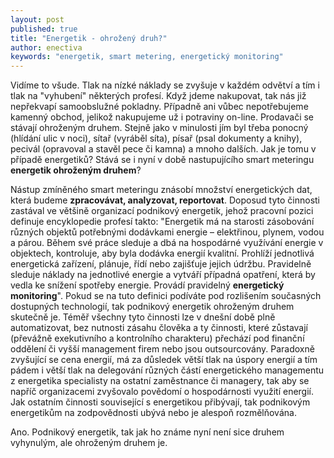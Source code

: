 ```yaml
---
layout: post
published: true
title: "Energetik - ohrožený druh?"
author: enectiva
keywords: "energetik, smart metering, energetický monitoring"
---
```


Vidíme to všude. Tlak na nízké náklady se zvyšuje v každém odvětví a tím i tlak na "vyhubení" některých profesí. Když jdeme nakupovat, tak nás již nepřekvapí samoobslužné pokladny. Případně ani vůbec nepotřebujeme kamenný obchod, jelikož nakupujeme už i potraviny on-line. Prodavači se stávají ohroženým druhem. Stejně jako v minulosti jím byl třeba ponocný (hlídání ulic v noci), sítař (vyráběl síta), písař (psal dokumenty a knihy), pecivál (opravoval a stavěl pece či kamna) a mnoho dalších. Jak je tomu v případě energetiků? Stává se i nyní v době nastupujícího smart meteringu **energetik ohroženým druhem**?

Nástup zmíněného smart meteringu znásobí množství energetických dat, která budeme **zpracovávat, analyzovat, reportovat**. Doposud tyto činnosti zastával ve většině organizací podnikový energetik, jehož pracovní pozici definuje encyklopedie profesí takto: "Energetik má na starosti zásobování různých objektů potřebnými dodávkami energie – elektřinou, plynem, vodou a párou. Během své práce sleduje a dbá na hospodárné využívání energie v objektech, kontroluje, aby byla dodávka energií kvalitní. Prohlíží jednotlivá energetická zařízení, plánuje, řídí nebo zajišťuje jejich údržbu. Pravidelně sleduje náklady na jednotlivé energie a vytváří případná opatření, která by vedla ke snížení spotřeby energie. Provádí pravidelný **energetický monitoring**". Pokud se na tuto definici podíváte pod rozlišením současných dostupných technologií, tak podnikový energetik ohroženým druhem skutečně je. Téměř všechny tyto činnosti lze v dnešní době plně automatizovat, bez nutnosti zásahu člověka a ty činnosti, které zůstavají (převážně exekutivního a kontrolního charakteru) přechází pod finanční oddělení či vyšší management firem nebo jsou outsourcovány. Paradoxně zvyšující se cena energií, má za důsledek větší tlak na úspory energií a tím pádem i větší tlak na delegování různých částí energetického managementu z energetika specialisty na ostatní zaměstnance či managery, tak aby se napříč organizacemi zvyšovalo povědomí o hospodárnosti využití energií. Jak ostatním činnosti související s energetikou přibývají, tak podnikovým energetikům na zodpovědnosti ubývá nebo je alespoň rozmělňována.

Ano. Podnikový energetik, tak jak ho známe nyní není sice druhem vyhynulým, ale ohroženým druhem je.

